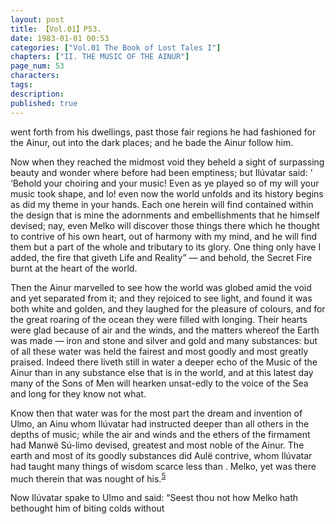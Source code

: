 ```yaml
---
layout: post
title: 【Vol.01】P53.
date: 1983-01-01 00:53
categories: ["Vol.01 The Book of Lost Tales I"]
chapters: ["II. THE MUSIC OF THE AINUR"]
page_num: 53
characters: 
tags: 
description: 
published: true
---
```


<p style="text-indent: 0;">
went forth from his dwellings, past those fair regions he had fashioned for the Ainur, out into the dark places; and he bade the Ainur follow him.
</p>

Now when they reached the midmost void they beheld a sight of surpassing beauty and wonder where before had been emptiness; but Ilúvatar said: ’ ‘Behold your choiring and your music! Even as ye played so of my will your music took shape, and lo! even now the world unfolds and its history begins as did my theme in your hands. Each one herein will find contained within the design that is mine the adornments and embellishments that he himself devised; nay, even Melko will discover those things there which he thought to contrive of his own heart, out of harmony with my mind, and he will find them but a part of the whole and tributary to its glory. One thing only have I added, the fire that giveth Life and Reality” — and behold, the Secret Fire burnt at the heart of the world.

Then the Ainur marvelled to see how the world was globed amid the void and yet separated from it; and they rejoiced to see light, and found it was both white and golden, and they laughed for the pleasure of colours, and for the great roaring of the ocean they were filled with longing. Their hearts were glad because of air and the winds, and the matters whereof the Earth was made — iron and stone and silver and gold and many substances: but of all these water was held the fairest and most goodly and most greatly praised. Indeed there liveth still in water a deeper echo of the Music of the Ainur than in any substance else that is in the world, and at this latest day many of the Sons of Men will hearken unsat-edly to the voice of the Sea and long for they know not what.

Know then that water was for the most part the dream and invention of Ulmo, an Ainu whom Ilúvatar had instructed deeper than all others in the depths of music; while the air and winds and the ethers of the firmament had Manwë Sú-limo devised, greatest and most noble of the Ainur. The earth and most of its goodly substances did Aulë contrive, whom Ilúvatar had taught many things of wisdom scarce less than . Melko, yet was there much therein that was nought of his.<SUP>[5]({{site.baseurl}}/vol01-p58)</SUP>

Now Ilúvatar spake to Ulmo and said: “Seest thou not how Melko hath bethought him of biting colds without 

